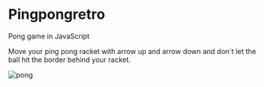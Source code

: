 ﻿# Pingpongretro

Pong game in JavaScript

Move your ping pong racket with arrow up and arrow down and don´t let the ball hit the border behind your racket.

![pong](https://user-images.githubusercontent.com/35283077/174831870-2e9f92f6-41c3-4142-8513-fba97ecdbce9.jpg)
